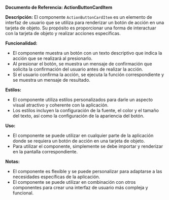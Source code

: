 

**Documento de Referencia: ActionButtonCardItem**

**Descripción:**
El componente `ActionButtonCardItem` es un elemento de interfaz de usuario que se utiliza para renderizar un botón de acción en una tarjeta de objeto. Su propósito es proporcionar una forma de interactuar con la tarjeta de objeto y realizar acciones específicas.

**Funcionalidad:**

* El componente muestra un botón con un texto descriptivo que indica la acción que se realizará al presionarlo.
* Al presionar el botón, se muestra un mensaje de confirmación que solicita la confirmación del usuario antes de realizar la acción.
* Si el usuario confirma la acción, se ejecuta la función correspondiente y se muestra un mensaje de resultado.

**Estilos:**

* El componente utiliza estilos personalizados para darle un aspecto visual atractivo y coherente con la aplicación.
* Los estilos incluyen la configuración de la fuente, el color y el tamaño del texto, así como la configuración de la apariencia del botón.

**Uso:**

* El componente se puede utilizar en cualquier parte de la aplicación donde se requiera un botón de acción en una tarjeta de objeto.
* Para utilizar el componente, simplemente se debe importar y renderizar en la pantalla correspondiente.

**Notas:**

* El componente es flexible y se puede personalizar para adaptarse a las necesidades específicas de la aplicación.
* El componente se puede utilizar en combinación con otros componentes para crear una interfaz de usuario más compleja y funcional.